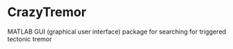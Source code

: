 # CrazyTremor
MATLAB GUI (graphical user interface) package for searching for triggered tectonic tremor
